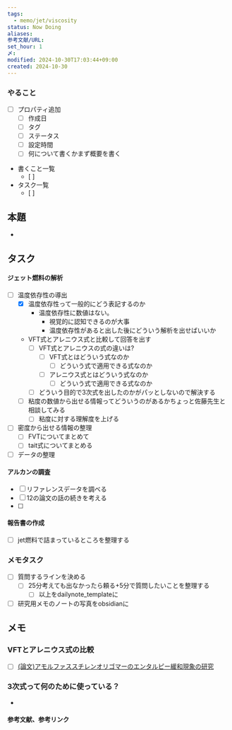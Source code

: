 ```yaml
---
tags:
  - memo/jet/viscosity
status: Now Doing
aliases: 
参考文献/URL: 
set_hour: 1
〆: 
modified: 2024-10-30T17:03:44+09:00
created: 2024-10-30
---
```


### やること
- [ ] プロパティ追加
	- [ ] 作成日
	- [ ] タグ
	- [ ] ステータス
	- [ ] 設定時間
	- [ ] 何について書くかまず概要を書く
- 書くこと一覧
	- [ ] 
- タスク一覧
	- [ ] 
## 本題
- 
## タスク
#### ジェット燃料の解析
- [ ] 温度依存性の導出
	- [x] 温度依存性って一般的にどう表記するのか
		- 温度依存性に数値はない。
			- 視覚的に認知できるのが大事
			- 温度依存性があると出した後にどういう解析を出せばいいか
	- VFT式とアレニウス式と比較して回答を出す
		- [ ] VFT式とアレニウスの式の違いは?
			- [ ] VFT式とはどういう式なのか
				- [ ] どういう式で適用できる式なのか
			- [ ] アレニウス式とはどういう式なのか
				- [ ] どういう式で適用できる式なのか
		- [ ] どういう目的で3次式を出したのかがパッとしないので解決する
	- [ ] 粘度の数値から出せる情報ってどういうのがあるかちょっと佐藤先生と相談してみる
		- [ ] 粘度に対する理解度を上げる
- [ ] 密度から出せる情報の整理
	- [ ] FVTについてまとめて
	- [ ] tait式についてまとめる
- [ ] データの整理
#### アルカンの調査
- [ ] リファレンスデータを調べる
- [ ] 12の論文の話の続きを考える
- [ ] 
#### 報告書の作成
- [ ] jet燃料で詰まっているところを整理する

### メモタスク
- [ ] 質問するラインを決める
	- [ ] 25分考えても出なかったら頼る+5分で質問したいことを整理する
		- [ ] 以上をdailynote_templateに
- [ ] 研究用メモのノートの写真をobsidianに
## メモ
### VFTとアレニウス式の比較
- [ ] [(論文)アモルファススチレンオリゴマーのエンタルピー緩和現象の研究](file:///C:/Users/sg_sa/OneDrive%20-%20東北工業大学/PDF_Sync/PDFごった煮/勉強用/アモルファススチレンオリゴマーのエンタルピー緩和現象の研究.pdf)
### 3次式って何のために使っている？
- 

#### 参考文献、参考リンク